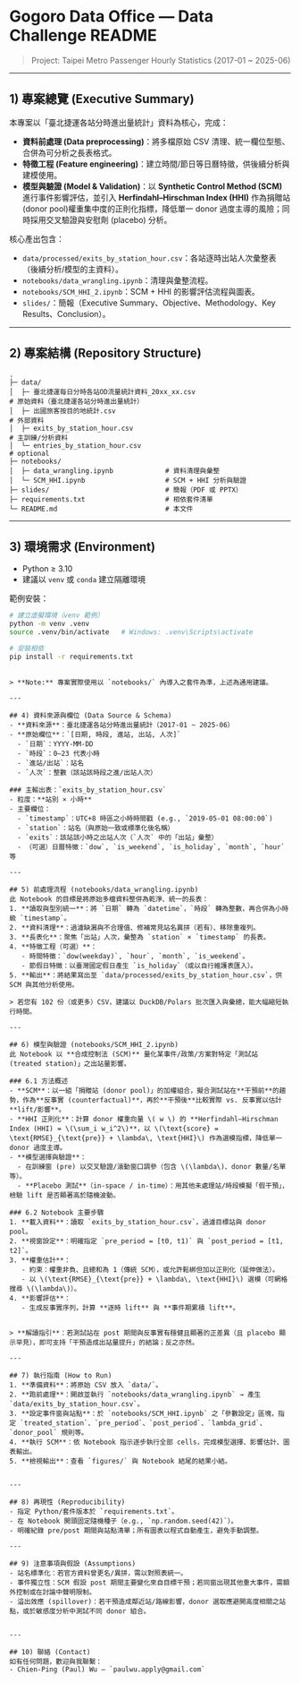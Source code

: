 # Gogoro Data Office — Data Challenge README

> Project: Taipei Metro Passenger Hourly Statistics (2017-01 ~ 2025-06)

---

## 1) 專案總覽 (Executive Summary)
本專案以「臺北捷運各站分時進出量統計」資料為核心，完成：
- **資料前處理 (Data preprocessing)**：將多檔原始 CSV 清理、統一欄位型態、合併為可分析之長表格式。
- **特徵工程 (Feature engineering)**：建立時間/節日等日曆特徵，供後續分析與建模使用。
- **模型與驗證 (Model & Validation)**：以 **Synthetic Control Method (SCM)** 進行事件影響評估，並引入 **Herfindahl–Hirschman Index (HHI)** 作為捐贈站(donor pool)權重集中度的正則化指標，降低單一 donor 過度主導的風險；同時採用交叉驗證與安慰劑 (placebo) 分析。

核心產出包含：
- `data/processed/exits_by_station_hour.csv`：各站逐時出站人次彙整表（後續分析/模型的主資料）。
- `notebooks/data_wrangling.ipynb`：清理與彙整流程。
- `notebooks/SCM_HHI_2.ipynb`：SCM + HHI 的影響評估流程與圖表。
- `slides/`：簡報（Executive Summary、Objective、Methodology、Key Results、Conclusion）。

---

## 2) 專案結構 (Repository Structure)
```
.
├─ data/
│  ├─ 臺北捷運每日分時各站OD流量統計資料_20xx_xx.csv                        # 原始資料（臺北捷運各站分時進出量統計）
│  ├─ 出國旅客按目的地統計.csv                                             # 外部資料
│  ├─ exits_by_station_hour.csv                                          # 主訓練/分析資料
│  └─ entries_by_station_hour.csv                                        # optional
├─ notebooks/
│  ├─ data_wrangling.ipynb             # 資料清理與彙整
│  └─ SCM_HHI.ipynb                    # SCM + HHI 分析與驗證
├─ slides/                             # 簡報（PDF 或 PPTX）
├─ requirements.txt                    # 相依套件清單
└─ README.md                           # 本文件
```

---

## 3) 環境需求 (Environment)
- Python ≥ 3.10
- 建議以 `venv` 或 `conda` 建立隔離環境

範例安裝：
```bash
# 建立虛擬環境（venv 範例）
python -m venv .venv
source .venv/bin/activate   # Windows: .venv\Scripts\activate

# 安裝相依
pip install -r requirements.txt
```
```

> **Note:** 專案實際使用以 `notebooks/` 內導入之套件為準，上述為通用建議。

---

## 4) 資料來源與欄位 (Data Source & Schema)
- **資料來源**：臺北捷運各站分時進出量統計（2017-01 ~ 2025-06）
- **原始欄位**：`[日期, 時段, 進站, 出站, 人次]`
  - `日期`：YYYY-MM-DD
  - `時段`：0–23 代表小時
  - `進站/出站`：站名
  - `人次`：整數（該站該時段之進/出站人次）

### 主輸出表：`exits_by_station_hour.csv`
- 粒度：**站別 × 小時**
- 主要欄位：
  - `timestamp`：UTC+8 時區之小時時間戳 (e.g., `2019-05-01 08:00:00`)
  - `station`：站名（與原始一致或標準化後名稱）
  - `exits`：該站該小時之出站人次（`人次` 中的「出站」彙整）
  - （可選）日曆特徵：`dow`, `is_weekend`, `is_holiday`, `month`, `hour` 等

---

## 5) 前處理流程 (notebooks/data_wrangling.ipynb)
此 Notebook 的目標是將原始多檔資料整併為乾淨、統一的長表：
1. **讀取與型別統一**：將 `日期` 轉為 `datetime`，`時段` 轉為整數，再合併為小時級 `timestamp`。
2. **資料清理**：過濾缺漏與不合理值、修補常見站名異拼（若有）、移除重複列。
3. **長表化**：聚焦「出站」人次，彙整為 `station` × `timestamp` 的長表。
4. **特徵工程（可選）**：
   - 時間特徵：`dow(weekday)`, `hour`, `month`, `is_weekend`。
   - 節假日特徵：以臺灣國定假日產生 `is_holiday`（或以自行維護表匯入）。
5. **輸出**：將結果寫出至 `data/processed/exits_by_station_hour.csv`，供 SCM 與其他分析使用。

> 若您有 102 份（或更多）CSV，建議以 DuckDB/Polars 批次匯入與彙總，能大幅縮短執行時間。

---

## 6) 模型與驗證 (notebooks/SCM_HHI_2.ipynb)
此 Notebook 以 **合成控制法 (SCM)** 量化某事件/政策/方案對特定「測試站 (treated station)」之出站量影響。

### 6.1 方法概述
- **SCM**：以一組「捐贈站 (donor pool)」的加權組合，擬合測試站在**干預前**的趨勢，作為**反事實 (counterfactual)**，再於**干預後**比較實際 vs. 反事實以估計 **lift/影響**。
- **HHI 正則化**：計算 donor 權重向量 \( w \) 的 **Herfindahl–Hirschman Index (HHI) = \(\sum_i w_i^2\)**，以 \(\text{score} = \text{RMSE}_{\text{pre}} + \lambda\, \text{HHI}\) 作為選模指標，降低單一 donor 過度主導。
- **模型選擇與驗證**：
  - 在訓練窗 (pre) 以交叉驗證/滾動窗口調參（包含 \(\lambda\)、donor 數量/名單等）。
  - **Placebo 測試**（in-space / in-time）：用其他未處理站/時段模擬「假干預」，檢驗 lift 是否顯著高於隨機波動。

### 6.2 Notebook 主要步驟
1. **載入資料**：讀取 `exits_by_station_hour.csv`，過濾目標站與 donor pool。
2. **視窗設定**：明確指定 `pre_period = [t0, t1)` 與 `post_period = [t1, t2]`。
3. **權重估計**：
   - 約束：權重非負、且總和為 1（傳統 SCM），或允許鬆綁但加以正則化（延伸做法）。
   - 以 \(\text{RMSE}_{\text{pre}} + \lambda\, \text{HHI}\) 選模（可網格搜尋 \(\lambda\)）。
4. **影響評估**：
   - 生成反事實序列，計算 **逐時 lift** 與 **事件期累積 lift**。


> **解讀指引**：若測試站在 post 期間與反事實有穩健且顯著的正差異（且 placebo 顯示罕見），即可支持「干預造成出站量提升」的結論；反之亦然。

---

## 7) 執行指南 (How to Run)
1. **準備資料**：將原始 CSV 放入 `data/`。
2. **跑前處理**：開啟並執行 `notebooks/data_wrangling.ipynb` → 產生 `data/exits_by_station_hour.csv`。
3. **設定事件窗與站點**：於 `notebooks/SCM_HHI.ipynb` 之「參數設定」區塊，指定 `treated_station`、`pre_period`、`post_period`、`lambda_grid`、`donor_pool` 規則等。
4. **執行 SCM**：依 Notebook 指示逐步執行全部 cells，完成模型選擇、影響估計、圖表輸出。
5. **檢視輸出**：查看 `figures/` 與 Notebook 結尾的結果小結。


---

## 8) 再現性 (Reproducibility)
- 指定 Python/套件版本於 `requirements.txt`。
- 在 Notebook 開頭固定隨機種子（e.g., `np.random.seed(42)`）。
- 明確紀錄 pre/post 期間與站點清單；所有圖表以程式自動產生，避免手動調整。

---

## 9) 注意事項與假設 (Assumptions)
- 站名標準化：若官方資料曾更名/異拼，需以對照表統一。
- 事件獨立性：SCM 假設 post 期間主要變化來自目標干預；若同窗出現其他重大事件，需額外控制或在討論中聲明限制。
- 溢出效應 (spillover)：若干預造成鄰近站/路線影響，donor 選取應避開高度相關之站點，或於敏感度分析中測試不同 donor 組合。


---

## 10) 聯絡 (Contact)
如有任何問題，歡迎與我聯繫：
- Chien-Ping (Paul) Wu — `paulwu.apply@gmail.com`


